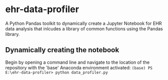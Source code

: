 # ehr-data-profiler

A Python Pandas toolkit to dynamically create a Jupyter Notebook for EHR data analysis that inlcudes a library of common functions using the Pandas library.

## Dynamically creating the notebook

Begin by opening a command line and navigate to the location of the repository with the 'base' Anaconda environment activated:
`(base) PS E:\ehr-data-profiler> python data_profiler.py`


